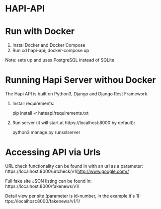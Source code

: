 # HAPI-API

# Run with Docker

1. Instal Docker and Docker Compose
2. Run cd hapi-api; docker-compose up

Note: sets up and uses PostgreSQL instead of SQLite


# Running Hapi Server withou Docker

The Hapi API is built on Python3, Django and Django Rest Framework.

1. Install requirements: 

   pip install -r hateapi/requirements.txt

2. Run server (it will start at https://localhost:8000 by default):

   python3 manage.py runsslserver
   

# Accessing API via Urls

URL check functionality can be found in with an url as a parameter: https://localhost:8000/urlcheck/v1/http://www.google.com//


Full fake site JSON listing can be found in: https://localhost:8000/fakenews/v1/


Detail view per site (parameter is id-number, in the example it's 1): ttps://localhost:8000/fakenews/v1/1/
